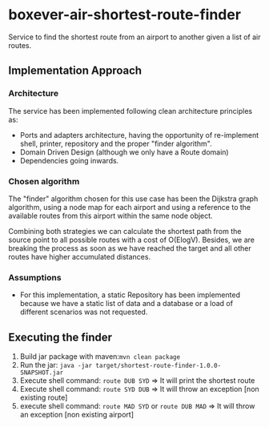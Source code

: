# boxever-air-shortest-route-finder
Service to find the shortest route from an airport to another given a list of air routes.

## Implementation Approach

### Architecture
The service has been implemented following clean architecture principles as:
- Ports and adapters architecture, having the opportunity of re-implement shell, printer, repository and the proper "finder algorithm".
- Domain Driven Design (although we only have a Route domain)
- Dependencies going inwards.

### Chosen algorithm
The "finder" algorithm chosen for this use case has been the Dijkstra graph algorithm, using a node map for each airport and using a reference to the available routes from this airport within the same node object.

Combining both strategies we can calculate the shortest path from the source point to all possible routes with a cost of O(ElogV). Besides, we are breaking the process as soon as we have reached the target and all other routes have higher accumulated distances.

### Assumptions
- For this implementation, a static Repository has been implemented because we have a static list of data and a database or a load of different scenarios was not requested.

## Executing the finder
1. Build jar package with maven:```mvn clean package```
2. Run the jar: ```java -jar target/shortest-route-finder-1.0.0-SNAPSHOT.jar```
3. Execute shell command: ```route DUB SYD``` => It will print the shortest route
4. Execute shell command: ```route SYD DUB``` => It will throw an exception [non existing route]
5. execute shell command: ```route MAD SYD``` or ```route DUB MAD``` => It will throw an exception [non existing airport]
